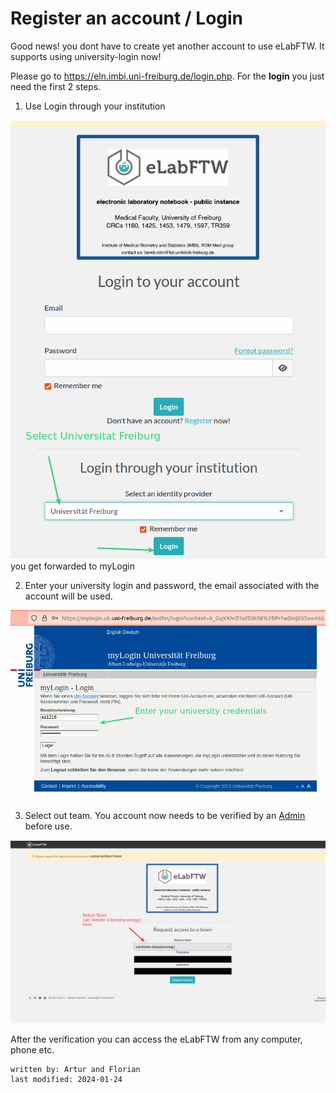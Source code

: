 # Register an account / Login
Good news! you dont have to create yet another account to use eLabFTW. It supports using university-login now!

Please go to <https://eln.imbi.uni-freiburg.de/login.php>. For the **login** you just need the first 2 steps.

1. Use Login through your institution

![elabftw_login.png](../images/elabftw_login.png)
you get forwarded to myLogin

2. Enter your university login and password, the email associated with the account will be used.
 
![elabftw_login_uni.png](../images/elabftw_login_uni.png)


3. Select out team. You account now needs to be verified by an [Admin](administration_tools.md#confirm-users) before use.
 
![elabFTW_registration_team.png](../images/elabFTW_registration_team.png)

After the verification you can access the eLabFTW from any computer, phone etc.


~~~~
written by: Artur and Florian
last modified: 2024-01-24
~~~~

